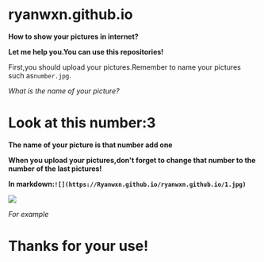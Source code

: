 # ryanwxn.github.io

__How to show your pictures in internet?__

__Let me help you.You can use this repositories!__

First,you should upload your pictures.Remember to name your pictures such as```number.jpg```.

*What is the name of your picture?*

# Look at this number:3

__The name of your picture is that number add one__

__When you upload your pictures,don't forget to change that number to the number of the last pictures!__

__In markdown:```![](https://Ryanwxn.github.io/ryanwxn.github.io/1.jpg)```__

![](https://Ryanwxn.github.io/ryanwxn.github.io/1.jpg)

*For example*

# Thanks for your use!
